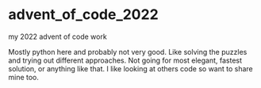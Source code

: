 # advent_of_code_2022
my 2022 advent of code work

Mostly python here and probably not very good. Like solving the puzzles and trying out different approaches. Not going for most elegant, fastest solution, or anything like that. I like looking at others code so want to share mine too.
